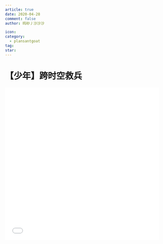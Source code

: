 ```yaml
---
article: true
date: 2020-04-28
comment: false
author: 鸣砂丿沙沙沙

icon:
category:
  - plansantgoat
tag:
star:
---
```


# 【少年】跨时空救兵

<iframe src="//player.bilibili.com/player.html?aid=242594411&cid=172340025&page=1&danmaku=1" allowfullscreen="allowfullscreen" width="100%" height="500" scrolling="no" frameborder="0" sandbox="allow-top-navigation allow-same-origin allow-forms allow-scripts">
</iframe>
